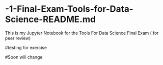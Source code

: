 # -1-Final-Exam-Tools-for-Data-Science-README.md
This is my Jupyter Notebook for the Tools For Data Science Final Exam ( for peer review)

#testing for exercise

#Soon will change
